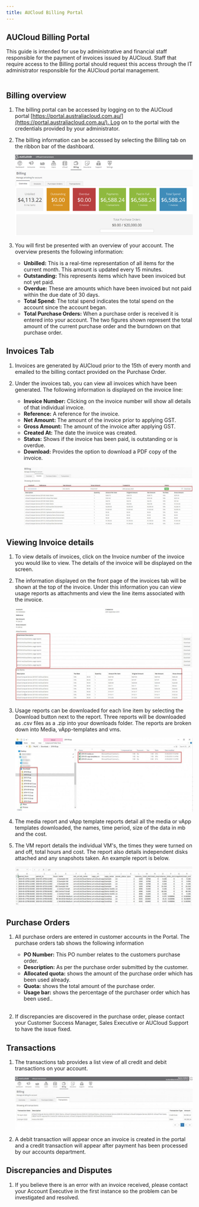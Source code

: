 ```yaml
---
title: AUCloud Billing Portal
---
```


## AUCloud Billing Portal

This guide is intended for use by administrative and financial staff responsible for the payment of invoices issued by AUCloud. Staff that require access to the Billing portal should request this access through the IT administrator responsible for the AUCloud portal management.  
 

## Billing overview

1. The billing portal can be accessed by logging on to the AUCloud portal [https://portal.australiacloud.com.au/](https://portal.australiacloud.com.au/). Log on to the portal with the credentials provided by your administrator.

1. The billing information can be accessed by selecting the Billing tab on the ribbon bar of the dashboard.

    ![001.png](./assets/billing.png)

1. You will first be presented with an overview of your account. The overview presents the following information:

    -   **Unbilled:** This is a real-time representation of all items for the current month. This amount is updated every 15 minutes.
    -   **Outstanding:** This represents items which have been invoiced but not yet paid.
    -   **Overdue:** These are amounts which have been invoiced but not paid within the due date of 30 days.
    -   **Total Spend:** The total spend indicates the total spend on the account since the account began.
    -   **Total Purchase Orders:** When a purchase order is received it is entered into your account. The two figures shown represent the total amount of the current purchase order and the burndown on that purchase order.

## Invoices Tab

1. Invoices are generated by AUCloud prior to the 15th of every month and emailed to the billing contact provided on the Purchase Order.

1. Under the invoices tab, you can view all invoices which have been generated. The following information is displayed on the invoice line:

    -   **Invoice Number:** Clicking on the invoice number will show all details of that individual invoice.
    -   **Reference:** A reference for the invoice.
    -   **Net Amount:** The amount of the invoice prior to applying GST.
    -   **Gross Amount:** The amount of the invoice after applying GST.
    -   **Created At:** The date the invoice was created.
    -   **Status:** Shows if the invoice has been paid, is outstanding or is overdue.
    -   **Download:** Provides the option to download a PDF copy of the invoice.  
     
    ![001.png](./assets/billing2.jpg)

## Viewing Invoice details

1. To view details of invoices, click on the Invoice number of the invoice you would like to view. The details of the invoice will be displayed on the screen.

1. The information displayed on the front page of the invoices tab will be shown at the top of the invoice. Under this information you can view usage reports as attachments and view the line items associated with the invoice.

    ![001.png](./assets/billing3.jpg)

1. Usage reports can be downloaded for each line item by selecting the Download button next to the report. Three reports will be downloaded as .csv files as a .zip into your downloads folder. The reports are broken down into Media, vApp-templates and vms.

    ![001.png](./assets/usage_report.jpg)

1. The media report and vApp template reports detail all the media or vApp templates downloaded, the names, time period, size of the data in mb and the cost.

1. The VM report details the individual VM's, the times they were turned on and off, total hours and cost. The report also details independent disks attached and any snapshots taken. An example report is below.

    ![001.png](./assets/vm_report.jpg)

## Purchase Orders

1. All purchase orders are entered in customer accounts in the Portal. The purchase orders tab shows the following information

    -   **PO Number:** This PO number relates to the customers purchase order.
    -   **Description:** As per the purchase order submitted by the customer.
    -   **Allocated quota:** shows the amount of the purchase order which has been used already.
    -   **Quota:** shows the total amount of the purchase order.
    -   **Usage bar:** shows the percentage of the purchaser order which has been used..  
     

1. If discrepancies are discovered in the purchase order, please contact your Customer Success Manager, Sales Executive or AUCloud Support to have the issue fixed.  

## Transactions

1. The transactions tab provides a list view of all credit and debit transactions on your account.

    ![001.png](./assets/transactions.jpg)

1. A debit transaction will appear once an invoice is created in the portal and a credit transaction will appear after payment has been processed by our accounts department.

## Discrepancies and Disputes

1. If you believe there is an error with an invoice received, please contact your Account Executive in the first instance so the problem can be investigated and resolved.